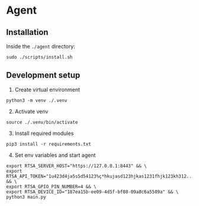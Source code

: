 # Agent

## Installation

Inside the `./agent` directory:

```shell
sudo ./scripts/install.sh
```

## Development setup

1. Create virtual environment
  ```shell
  python3 -m venv ./.venv
  ```
2. Activate venv
  ```shell
  source ./.venv/bin/activate
  ```
3. Install required modules
  ```shell
  pip3 install -r requirements.txt
  ```
4. Set env variables and start agent
  ```shell
  export RTSA_SERVER_HOST="https://127.0.0.1:8443" && \
  export RTSA_API_TOKEN="1u423d4ja5s5d54123%ç*hkujasd123hjkas1231fhjk123kh312..." && \
  export RTSA_GPIO_PIN_NUMBER=4 && \
  export RTSA_DEVICE_ID="187ea15b-ee09-4d5f-bf08-09a8c6a5589a" && \
  python3 main.py
```
